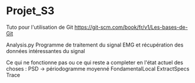 # Projet_S3

Tuto pour l'utilisation de Git
https://git-scm.com/book/fr/v1/Les-bases-de-Git



Analysis.py
Programme de traitement du signal EMG et récupération des données intéressantes du signal

Ce qui ne fonctionne pas ou ce qui reste a completer en l'état actuel des choses :
PSD -> périodogramme moyenné
FondamentalLocal
ExtractSpecs
Trace
